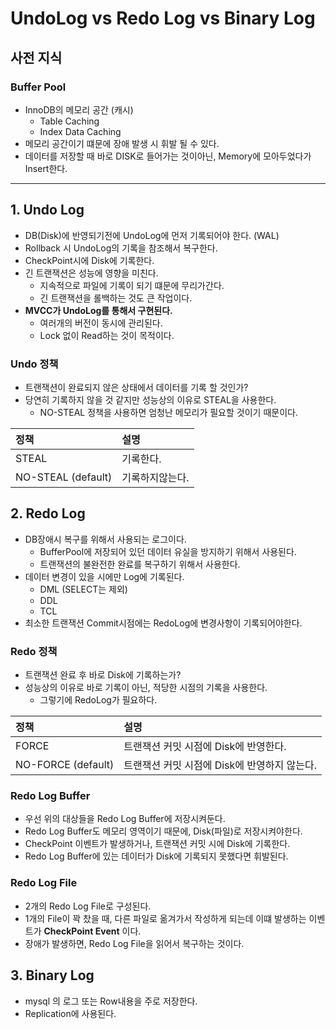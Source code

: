 # UndoLog vs Redo Log vs Binary Log

## 사전 지식
### Buffer Pool
- InnoDB의 메모리 공간 (캐시)
    - Table Caching
    - Index Data Caching
- 메모리 공간이기 떄문에 장애 발생 시 휘발 될 수 있다.
- 데이터를 저장할 때 바로 DISK로 들어가는 것이아닌, Memory에 모아두었다가 Insert한다.

***

## 1. Undo Log
- DB(Disk)에 반영되기전에 UndoLog에 먼저 기록되어야 한다. (WAL)
- Rollback 시 UndoLog의 기록을 참조해서 복구한다.
- CheckPoint시에 Disk에 기록한다.
- 긴 트랜잭션은 성능에 영향을 미친다.
  - 지속적으로 파일에 기록이 되기 떄문에 무리가간다.
  - 긴 트랜잭션을 롤백하는 것도 큰 작업이다.
- **MVCC가 UndoLog를 통해서 구현된다.**
  - 여러개의 버전이 동시에 관리된다.
  - Lock 없이 Read하는 것이 목적이다.

### Undo 정책
- 트랜잭션이 완료되지 않은 상태에서 데이터를 기록 할 것인가?
- 당연히 기록하지 않을 것 같지만 성능상의 이유로 STEAL을 사용한다.
  - NO-STEAL 정책을 사용하면 엄청난 메모리가 필요할 것이기 때문이다.

|정책 |설명|
|:----|:-----|
|STEAL |  기록한다.|
|NO-STEAL (default) | 기록하지않는다.|

## 2. Redo Log
- DB장애시 복구를 위해서 사용되는 로그이다.
  - BufferPool에 저장되어 있던 데이터 유실을 방지하기 위해서 사용된다.
  - 트랜잭션의 불완전한 완료를 복구하기 위해서 사용한다.
- 데이터 변경이 있을 시에만 Log에 기록된다.
  - DML (SELECT는 제외)
  - DDL
  - TCL
- 최소한 트랜잭션 Commit시점에는 RedoLog에 변경사항이 기록되어야한다.

### Redo 정책
- 트랜잭션 완료 후 바로 Disk에 기록하는가?
- 성능상의 이유로 바로 기록이 아닌, 적당한 시점의 기록을 사용한다.
  - 그렇기에 RedoLog가 필요하다.

| 정책                 | 설명                          |
|:-------------------|:----------------------------|
| FORCE              | 트랜잭션 커밋 시점에 Disk에 반영한다.     |
| NO-FORCE (default) | 트랜잭션 커밋 시점에 Disk에 반영하지 않는다. |

### Redo Log Buffer
- 우선 위의 대상들을 Redo Log Buffer에 저장시켜둔다.
- Redo Log Buffer도 메모리 영역이기 때문에, Disk(파일)로 저장시켜야한다.
- CheckPoint 이벤트가 발생하거나, 트랜잭션 커밋 시에 Disk에 기록한다.
- Redo Log Buffer에 있는 데이터가 Disk에 기록되지 못했다면 휘발된다.

### Redo Log File
- 2개의 Redo Log File로 구성된다.
- 1개의 File이 꽉 찼을 때, 다른 파일로 옮겨가서 작성하게 되는데 이떄 발생하는 이벤트가 **CheckPoint Event** 이다.
- 장애가 발생하면, Redo Log File을 읽어서 복구하는 것이다.

## 3. Binary Log
- mysql 의 로그 또는 Row내용을 주로 저장한다.
- Replication에 사용된다.